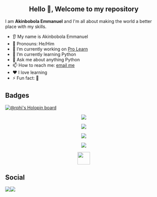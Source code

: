 <h2 align="center">Hello 👋, Welcome to my repository</h2>

<p>I am <b>Akinbobola Emmanuel</b> and I'm all about making the world a better place with my skills.</p>

* 👂 My name is Akinbobola Emmanuel
* 👩 Pronouns: He/Him
* 🔭 I’m currently working on [Pro Learn](https://prolearn.onrender.com)
* 🌱 I’m currently learning Python
* 💬 Ask me about anything Python
* 📫 How to reach me: [email me](mailto:emmanuelakins908@gmail.com)
* ❤️ I love learning
* ⚡ Fun fact: 🤨



## Badges
[![@rphi's Holopin board](https://holopin.io/api/user/board?user=emmanuel04)](https://holopin.io/@emmanuel04)

<p align="center">
<img src="https://streak-stats.demolab.com?user=akins-dev&theme=highcontrast"/>
</p>

<p align="center">
<img src="https://github-readme-stats.vercel.app/api?username=akins-dev&show_icons=true&theme=highcontrast"/>
</p>

<p align="center">
<img src="https://github-readme-stats.vercel.app/api/top-langs?username=akins-dev&layout=compact&theme=highcontrast"/>
</p>

<p align="center">
<img src="https://github-profile-trophy.vercel.app/?username=akins-dev&row=1"/>
</p>



<p align="center">
<img src="https://cdn.jsdelivr.net/gh/devicons/devicon/icons/bootstrap/bootstrap-original.svg" width="40" height="40" />
</p>
        
## Social
[![](https://img.shields.io/badge/linkedin-%230077B5.svg?style=for-the-badge&logo=linkedin)](https://www.linkedin.com/in/akins-dev/)[![](https://img.shields.io/badge/Twitter-12345?style=for-the-badge&logo=twitter&logoColor=blue)](https://twitter.com/akins_dev)
